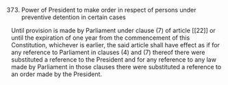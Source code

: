 373. Power of President to make order in respect of persons under preventive detention in certain cases

Until provision is made by Parliament under clause (7) of article [[22]]  or until the expiration of one year from the commencement of this Constitution, whichever is earlier, the said article shall have effect as if for any reference to Parliament in clauses (4) and (7) thereof there were substituted a reference to the President and for any reference to any law made by Parliament in those clauses there were substituted a reference to an order made by the President.

